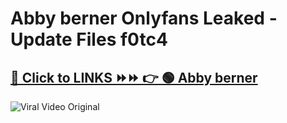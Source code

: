 
 # Abby berner Onlyfans Leaked - Update Files f0tc4

## <h2><a href="https://clipsfans.com/Abby_berner&ref=git">🔗 Click to LINKS ⏩⏩ 👉 🟢 Abby berner </a></h2>

<a href="https://clipsfans.com/Abby_berner&ref=git" rel="nofollow" data-target="animated-image.originalLink"><img src="https://i.ibb.co.com/xMMVF88/686577567.gif" alt="Viral Video Original" style="max-width: 100%; display: inline-block;" data-target="animated-image.originalImage"></a>

